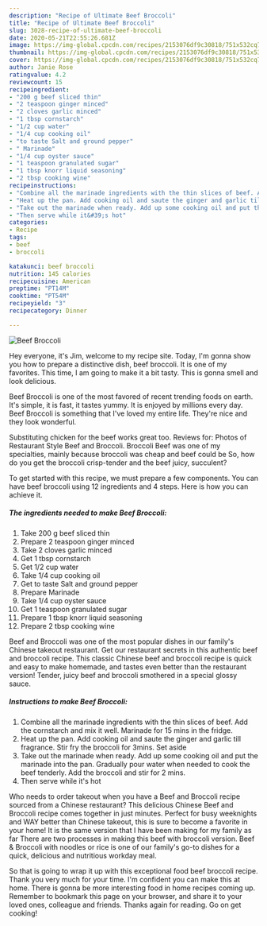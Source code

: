 ```yaml
---
description: "Recipe of Ultimate Beef Broccoli"
title: "Recipe of Ultimate Beef Broccoli"
slug: 3028-recipe-of-ultimate-beef-broccoli
date: 2020-05-21T22:55:26.681Z
image: https://img-global.cpcdn.com/recipes/2153076df9c30818/751x532cq70/beef-broccoli-recipe-main-photo.jpg
thumbnail: https://img-global.cpcdn.com/recipes/2153076df9c30818/751x532cq70/beef-broccoli-recipe-main-photo.jpg
cover: https://img-global.cpcdn.com/recipes/2153076df9c30818/751x532cq70/beef-broccoli-recipe-main-photo.jpg
author: Janie Rose
ratingvalue: 4.2
reviewcount: 15
recipeingredient:
- "200 g beef sliced thin"
- "2 teaspoon ginger minced"
- "2 cloves garlic minced"
- "1 tbsp cornstarch"
- "1/2 cup water"
- "1/4 cup cooking oil"
- "to taste Salt and ground pepper"
- " Marinade"
- "1/4 cup oyster sauce"
- "1 teaspoon granulated sugar"
- "1 tbsp knorr liquid seasoning"
- "2 tbsp cooking wine"
recipeinstructions:
- "Combine all the marinade ingredients with the thin slices of beef. Add the cornstarch and mix it well. Marinade for 15 mins in the fridge."
- "Heat up the pan. Add cooking oil and saute the ginger and garlic till fragrance. Stir fry the broccoli for 3mins. Set aside"
- "Take out the marinade when ready. Add up some cooking oil and put the marinade into the pan. Gradually pour water when needed to cook the beef tenderly. Add the broccoli and stir for 2 mins."
- "Then serve while it&#39;s hot"
categories:
- Recipe
tags:
- beef
- broccoli

katakunci: beef broccoli 
nutrition: 145 calories
recipecuisine: American
preptime: "PT14M"
cooktime: "PT54M"
recipeyield: "3"
recipecategory: Dinner

---
```



![Beef Broccoli](https://img-global.cpcdn.com/recipes/2153076df9c30818/751x532cq70/beef-broccoli-recipe-main-photo.jpg)

Hey everyone, it's Jim, welcome to my recipe site. Today, I'm gonna show you how to prepare a distinctive dish, beef broccoli. It is one of my favorites. This time, I am going to make it a bit tasty. This is gonna smell and look delicious.

Beef Broccoli is one of the most favored of recent trending foods on earth. It's simple, it is fast, it tastes yummy. It is enjoyed by millions every day. Beef Broccoli is something that I've loved my entire life. They're nice and they look wonderful.

Substituting chicken for the beef works great too. Reviews for: Photos of Restaurant Style Beef and Broccoli. Broccoli Beef was one of my specialties, mainly because broccoli was cheap and beef could be So, how do you get the broccoli crisp-tender and the beef juicy, succulent?


To get started with this recipe, we must prepare a few components. You can have beef broccoli using 12 ingredients and 4 steps. Here is how you can achieve it.

<!--inarticleads1-->

##### The ingredients needed to make Beef Broccoli:

1. Take 200 g beef sliced thin
1. Prepare 2 teaspoon ginger minced
1. Take 2 cloves garlic minced
1. Get 1 tbsp cornstarch
1. Get 1/2 cup water
1. Take 1/4 cup cooking oil
1. Get to taste Salt and ground pepper
1. Prepare  Marinade
1. Take 1/4 cup oyster sauce
1. Get 1 teaspoon granulated sugar
1. Prepare 1 tbsp knorr liquid seasoning
1. Prepare 2 tbsp cooking wine


Beef and Broccoli was one of the most popular dishes in our family&#39;s Chinese takeout restaurant. Get our restaurant secrets in this authentic beef and broccoli recipe. This classic Chinese beef and broccoli recipe is quick and easy to make homemade, and tastes even better than the restaurant version! Tender, juicy beef and broccoli smothered in a special glossy sauce. 

<!--inarticleads2-->

##### Instructions to make Beef Broccoli:

1. Combine all the marinade ingredients with the thin slices of beef. Add the cornstarch and mix it well. Marinade for 15 mins in the fridge.
1. Heat up the pan. Add cooking oil and saute the ginger and garlic till fragrance. Stir fry the broccoli for 3mins. Set aside
1. Take out the marinade when ready. Add up some cooking oil and put the marinade into the pan. Gradually pour water when needed to cook the beef tenderly. Add the broccoli and stir for 2 mins.
1. Then serve while it&#39;s hot


Who needs to order takeout when you have a Beef and Broccoli recipe sourced from a Chinese restaurant? This delicious Chinese Beef and Broccoli recipe comes together in just minutes. Perfect for busy weeknights and WAY better than Chinese takeout, this is sure to become a favorite in your home! It is the same version that I have been making for my family as far There are two processes in making this beef with broccoli version. Beef &amp; Broccoli with noodles or rice is one of our family&#39;s go-to dishes for a quick, delicious and nutritious workday meal. 

So that is going to wrap it up with this exceptional food beef broccoli recipe. Thank you very much for your time. I'm confident you can make this at home. There is gonna be more interesting food in home recipes coming up. Remember to bookmark this page on your browser, and share it to your loved ones, colleague and friends. Thanks again for reading. Go on get cooking!
